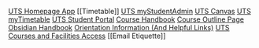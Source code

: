 [UTS Homepage App](https://uts.campusm.exlibrisgroup.com/campusm/home#menu)
[[Timetable]]
[UTS myStudentAdmin](https://onestopadmin.uts.edu.au/eStudent/SM/UTSMsaNews.aspx?r=UTS.EST.WEB02&f=UTS.EST.SPLASH.WEB)
[UTS Canvas](https://canvas.uts.edu.au/?utm_source=sfmc&utm_medium=email&utm_campaign=InternalCommunicationsUnit&utm_term=&utm_content=Canvas)
[UTS myTimetable](https://mytimetablecloud.uts.edu.au/even/student?ss=a136e1c7a8cc4dc9a169de8f6468dd09#home) 
[UTS Student Portal](https://student-portal.uts.edu.au/s/)
[Course Handbook](https://www.handbook.uts.edu.au/courses/c10345.html#F22)
[Course Outline Page](https://www.uts.edu.au/study/find-a-course/bachelor-information-technology)
[Obsidian Handbook](https://obsidian.rocks/getting-started-with-obsidian-a-beginners-guide/)
[Orientation Information (And Helpful Links)](https://www.uts.edu.au/commencing-students/orientation)
[UTS Courses and Facilities Access](https://hmcmzhhdqdbxd.trainee.rapidglobal.com/courses)
[[Email Etiquette]]
